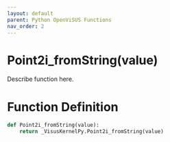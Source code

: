 ```yaml
---
layout: default
parent: Python OpenViSUS Functions
nav_order: 2
---
```


# Point2i_fromString(value)

Describe function here.

# Function Definition

```python
def Point2i_fromString(value):
    return _VisusKernelPy.Point2i_fromString(value)

```